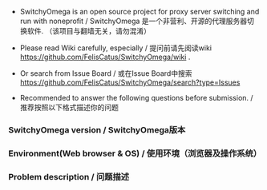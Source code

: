 - SwitchyOmega is an open source project for proxy server switching and run with noneprofit / SwitchyOmega 是一个非营利、开源的代理服务器切换软件. （该项目与翻墙无关，请勿混淆）

- Please read Wiki carefully, especially / 提问前请先阅读wiki https://github.com/FelisCatus/SwitchyOmega/wiki .
- Or search from Issue Board / 或在Issue Board中搜索 https://github.com/FelisCatus/SwitchyOmega/search?type=Issues
- Recommended to answer the following questions before submission.  / 推荐按照以下格式描述你的问题

### SwitchyOmega version / SwitchyOmega版本


### Environment(Web browser & OS) / 使用环境（浏览器及操作系统）


### Problem description / 问题描述